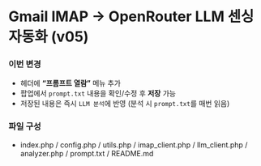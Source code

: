 # Gmail IMAP → OpenRouter LLM 센싱 자동화 (v05)

### 이번 변경
- 헤더에 **“프롬프트 열람”** 메뉴 추가
- 팝업에서 `prompt.txt` 내용을 확인/수정 후 **저장** 가능
- 저장된 내용은 즉시 `LLM 분석`에 반영 (분석 시 `prompt.txt`를 매번 읽음)

### 파일 구성
- index.php / config.php / utils.php / imap_client.php / llm_client.php / analyzer.php / prompt.txt / README.md
